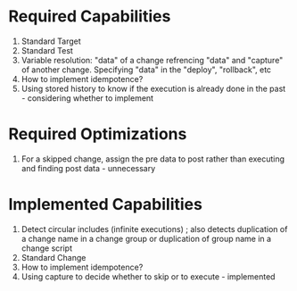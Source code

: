 # Required Capabilities
1. Standard Target
2. Standard Test
3. Variable resolution: "data" of a change refrencing "data" and "capture" of another change. Specifying "data" in the "deploy", "rollback", etc
4. How to implement idempotence?
  1. Using stored history to know if the execution is already done in the past - considering whether to implement

# Required Optimizations
1. For a skipped change, assign the pre data to post rather than executing and finding post data - unnecessary

# Implemented Capabilities
1. Detect circular includes (infinite executions) ; also detects duplication of a change name in a change group or duplication of group name in a change script
2. Standard Change
3. How to implement idempotence?
  1. Using capture to decide whether to skip or to execute - implemented
